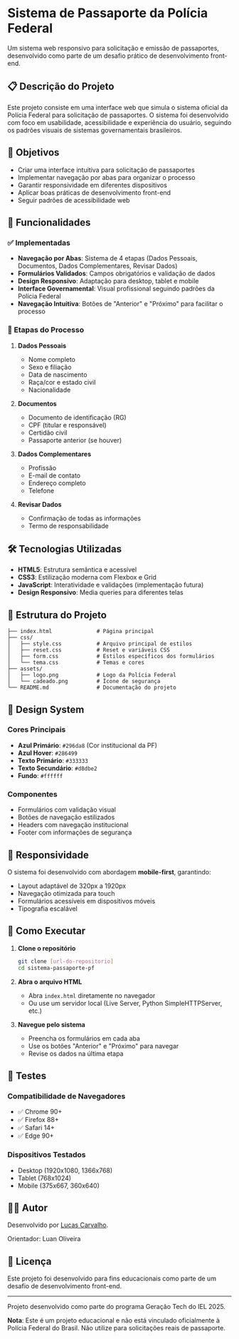 # Sistema de Passaporte da Polícia Federal

Um sistema web responsivo para solicitação e emissão de passaportes, desenvolvido como parte de um desafio prático de desenvolvimento front-end.

## 📋 Descrição do Projeto

Este projeto consiste em uma interface web que simula o sistema oficial da Polícia Federal para solicitação de passaportes. O sistema foi desenvolvido com foco em usabilidade, acessibilidade e experiência do usuário, seguindo os padrões visuais de sistemas governamentais brasileiros.

## 🎯 Objetivos

- Criar uma interface intuitiva para solicitação de passaportes
- Implementar navegação por abas para organizar o processo
- Garantir responsividade em diferentes dispositivos
- Aplicar boas práticas de desenvolvimento front-end
- Seguir padrões de acessibilidade web

## 🚀 Funcionalidades

### ✅ Implementadas
- **Navegação por Abas**: Sistema de 4 etapas (Dados Pessoais, Documentos, Dados Complementares, Revisar Dados)
- **Formulários Validados**: Campos obrigatórios e validação de dados
- **Design Responsivo**: Adaptação para desktop, tablet e mobile
- **Interface Governamental**: Visual profissional seguindo padrões da Polícia Federal
- **Navegação Intuitiva**: Botões de "Anterior" e "Próximo" para facilitar o processo

### 📝 Etapas do Processo

1. **Dados Pessoais**
   - Nome completo
   - Sexo e filiação
   - Data de nascimento
   - Raça/cor e estado civil
   - Nacionalidade

2. **Documentos**
   - Documento de identificação (RG)
   - CPF (titular e responsável)
   - Certidão civil
   - Passaporte anterior (se houver)

3. **Dados Complementares**
   - Profissão
   - E-mail de contato
   - Endereço completo
   - Telefone

4. **Revisar Dados**
   - Confirmação de todas as informações
   - Termo de responsabilidade

## 🛠️ Tecnologias Utilizadas

- **HTML5**: Estrutura semântica e acessível
- **CSS3**: Estilização moderna com Flexbox e Grid
- **JavaScript**: Interatividade e validações (implementação futura)
- **Design Responsivo**: Media queries para diferentes telas

## 📁 Estrutura do Projeto

```
├── index.html              # Página principal
├── css/
│   ├── style.css           # Arquivo principal de estilos
│   ├── reset.css           # Reset e variáveis CSS
│   ├── form.css            # Estilos específicos dos formulários
│   └── tema.css            # Temas e cores
├── assets/
│   ├── logo.png            # Logo da Polícia Federal
│   └── cadeado.png         # Ícone de segurança
└── README.md               # Documentação do projeto
```

## 🎨 Design System

### Cores Principais
- **Azul Primário**: `#296da8` (Cor institucional da PF)
- **Azul Hover**: `#286499`
- **Texto Primário**: `#333333`
- **Texto Secundário**: `#d8dbe2`
- **Fundo**: `#ffffff`

### Componentes
- Formulários com validação visual
- Botões de navegação estilizados
- Headers com navegação institucional
- Footer com informações de segurança

## 📱 Responsividade

O sistema foi desenvolvido com abordagem **mobile-first**, garantindo:
- Layout adaptável de 320px a 1920px
- Navegação otimizada para touch
- Formulários acessíveis em dispositivos móveis
- Tipografia escalável

## 🔧 Como Executar

1. **Clone o repositório**
   ```bash
   git clone [url-do-repositorio]
   cd sistema-passaporte-pf
   ```

2. **Abra o arquivo HTML**
   - Abra `index.html` diretamente no navegador
   - Ou use um servidor local (Live Server, Python SimpleHTTPServer, etc.)

3. **Navegue pelo sistema**
   - Preencha os formulários em cada aba
   - Use os botões "Anterior" e "Próximo" para navegar
   - Revise os dados na última etapa

## 🧪 Testes

### Compatibilidade de Navegadores
- ✅ Chrome 90+
- ✅ Firefox 88+
- ✅ Safari 14+
- ✅ Edge 90+

### Dispositivos Testados
- Desktop (1920x1080, 1366x768)
- Tablet (768x1024)
- Mobile (375x667, 360x640)

## 👨‍💻 Autor

Desenvolvido por [Lucas Carvalho](https://github.com/LucasCarvalhoo).

Orientador: Luan Oliveira

## 📄 Licença

Este projeto foi desenvolvido para fins educacionais como parte de um desafio de desenvolvimento front-end.

---

Projeto desenvolvido como parte do programa Geração Tech do IEL 2025.

**Nota**: Este é um projeto educacional e não está vinculado oficialmente à Polícia Federal do Brasil. Não utilize para solicitações reais de passaporte.
